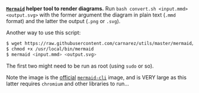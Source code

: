 **[`Mermaid`](https://github.com/mermaid-js/mermaid) helper tool to render diagrams.**
Run `bash convert.sh <input.mmd> <output.svg>` with the former argument the diagram in
plain text (`.mmd` format) and the latter the output (`.png` or `.svg`).

Another way to use this script:

```bash
$ wget https://raw.githubusercontent.com/carnarez/utils/master/mermaid/convert.sh -O /usr/local/bin/mermaid
$ chmod +x /usr/local/bin/mermaid
$ mermaid <input.mmd> <output.svg>
```

The first two might need to be run as root (using `sudo` or so).

Note the image is the [official](https://hub.docker.com/r/minlag/mermaid-cli)
[`mermaid-cli`](https://github.com/mermaid-js/mermaid-cli) image, and is VERY large as
this latter requires `chromium` and other libraries to run...
